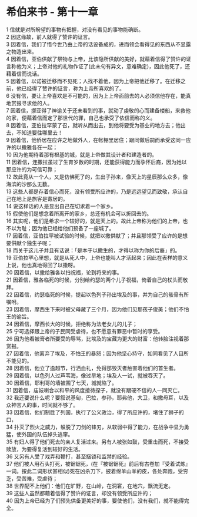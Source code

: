# 希伯来书 - 第十一章
  
 1 信就是对所盼望的事物有把握，对没有看见的事物能确断。  
 2 因这缘故，前人就得了赞许的证言。  
 3 因着信，我们了悟今世乃由上帝的话设备成的，进而领会看得见的东西从不显露之物造出来。  
 4 因着信，亚伯供献了祭物与上帝，比该隐所供献的美好，就藉着信得了赞许的证言称他为义；上帝对他的礼物作证了(此未句有异文，意难确定)，因此他死了，还藉着信而说话。  
 5 因着信，以诺被迁移而不见死；人找不着他，因为上帝把他迁移了。在迁移之前，他已经得了赞许的证言，称为上帝所喜欢的了。  
 6 没有信，要让上帝喜欢是不可能的，因为上上帝面前去的人必须信他存在，能真地赏报寻求他的人。  
 7 因着信，挪亚得了神谕关于还未看到的事，就动了虔敬的心而建备楼船，来救他的家，便藉着信而定了那世代的罪，自己也承受了依信而称的义。  
 8 因着信，亚伯拉罕蒙了召，就听从而出去，到他将要受为基业的地方去；他出去，不知道要往哪里去！  
 9 因着信，他侨居在应许之地做外人，在帐棚里居住；跟同做后嗣而承受这同一应许的以撒雅各在一起；  
 10 因为他期待着那有根基的城，就是上帝做其设计者和建造者的。  
 11 因着信，连撒拉虽过了生育岁数的时期，还能获得能力而孕怀后裔，因为她以那应许的为可信可靠；  
 12 故此竟从一个人，又是仿佛死了的，生出子孙来，像天上的星辰那么众多，像海滨的沙那么无数。  
 13 这些人都是存着信心而死，没有领受所应许的，乃是远远望见而致敬，承认自己在地上是旅客是寄居的。  
 14 说这样话的人是显出自己在切求着一个家乡。  
 15 假使他们是想念着所离开的家乡，总还有机会可以折回去的。  
 16 其实呢，他们是希求一个较好的，就是天上的。故此上帝称为他们的上帝，也不以为耻；因为他已经给他们预备了一座城了。  
 17 因着信，亚伯拉罕被试验的时候，就把以撒供献了；并且那领受了应许的是想要供献个独生子呢；  
 18 而关于这儿子并且有话说：「是本于以撒生的，才得以称为你的后裔」的。  
 19 亚伯拉罕心里想，就是从死人中，上帝也能叫人才活起来；因此在表样的意义上说，他也真地得回了以撒呀。  
 20 因着信，以撒给雅各以扫祝福，论到将来的事。  
 21 因着信，雅各临死的时候，分别给约瑟的两个儿子祝福，倚着自己的杖头而敬拜。  
 22 因着信，约瑟临死的时候，提起以色列子孙出埃及的事，并为自己的骸骨有所嘱咐。  
 23 因着信，摩西生下来时被父母藏了三个月，因为他们见那孩子俊美；他们不怕王的谕旨。  
 24 因着信，摩西长大的时候，拒绝称为法老女儿的儿子；  
 25 宁可选择跟上帝的子民同受虐待，也不愿意有罪恶中暂时的享受。  
 26 因为他看被膏者所要受的辱骂，比埃及的宝藏为更大的财富：他转脸注视着那赏报。  
 27 因着信，他离弃了埃及，不怕王的暴怒；因为他坚心持守，如同看见了人目所不能见的。  
 28 因着信，他立了逾越节，行洒血礼，免得那毁灭者触害着他们的首生者。  
 29 因着信，以色列人过芦苇海，像过旱地；埃及人一试，就被吞灭了。  
 30 因着信，耶利哥的墙被围了七天，城就陷了。  
 31 因着信，庙妓喇合以和平的风度接待探子，就没有跟硬不信的人一同灭亡。  
 32 我还要说什么呢？要叙说基甸，巴拉，参孙，耶弗他，大卫，和撒母耳，以及众神言人的事，时间就不够了。  
 33 因着信，他们制胜了列国，执行了公义政治，得了所应许的，堵住了狮子的口，  
 34 扑灭了烈火之威力，躲脱了刀剑的锋刃，从软弱中得了能力，在战争中显为勇猛，使外国的队伍掉头逃窜。  
 35 有妇人得了他们死去的亲人复活过来。另有人被张如鼓，受重击而死，不接受赎放，为要得复活到较好的生活。  
 36 又另有人受了戏弄和鞭打，甚至捆锁和监禁的经验。  
 37 他们被人用石头打死，被锯锯死，(在『被锯锯死』前后有古卷加『受着试炼』一词。按此二词形状甚相似)死在凶杀刀下，披着绵羊山羊的皮，各处奔跑，受穷乏，受苦难，受虐待；  
 38 世界配不上他们：他们在旷野，在山岭，在洞窘，在地穴，飘流无定。  
 39 这些人虽然都藉着信得了赞许的证言，却没有领受所应许的；  
 40 因为上帝已经为了们预先供备更美好的事，要使他们，没有我们，就不能得完全。